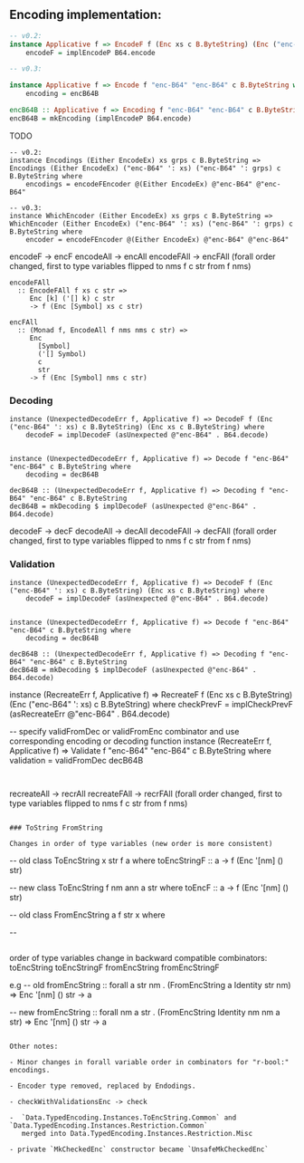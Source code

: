 

## Encoding implementation:

```Haskell
-- v0.2:
instance Applicative f => EncodeF f (Enc xs c B.ByteString) (Enc ("enc-B64" ': xs) c B.ByteString) where
    encodeF = implEncodeP B64.encode 

-- v0.3:

instance Applicative f => Encode f "enc-B64" "enc-B64" c B.ByteString where
    encoding = encB64B

encB64B :: Applicative f => Encoding f "enc-B64" "enc-B64" c B.ByteString
encB64B = mkEncoding (implEncodeP B64.encode)


```

TODO
```
-- v0.2:
instance Encodings (Either EncodeEx) xs grps c B.ByteString => Encodings (Either EncodeEx) ("enc-B64" ': xs) ("enc-B64" ': grps) c B.ByteString where
    encodings = encodeFEncoder @(Either EncodeEx) @"enc-B64" @"enc-B64"

-- v0.3:
instance WhichEncoder (Either EncodeEx) xs grps c B.ByteString => WhichEncoder (Either EncodeEx) ("enc-B64" ': xs) ("enc-B64" ': grps) c B.ByteString where
    encoder = encodeFEncoder @(Either EncodeEx) @"enc-B64" @"enc-B64"
```

encodeF -> encF
encodeAll -> encAll 
encodeFAll -> encFAll (forall order changed, first to type variables flipped to nms f c str from f nms)

```
encodeFAll
  :: EncodeFAll f xs c str =>
     Enc [k] ('[] k) c str
     -> f (Enc [Symbol] xs c str)

encFAll
  :: (Monad f, EncodeAll f nms nms c str) =>
     Enc
       [Symbol]
       ('[] Symbol)
       c
       str
     -> f (Enc [Symbol] nms c str)     
```

### Decoding

```
instance (UnexpectedDecodeErr f, Applicative f) => DecodeF f (Enc ("enc-B64" ': xs) c B.ByteString) (Enc xs c B.ByteString) where
    decodeF = implDecodeF (asUnexpected @"enc-B64" . B64.decode) 


instance (UnexpectedDecodeErr f, Applicative f) => Decode f "enc-B64" "enc-B64" c B.ByteString where
    decoding = decB64B

decB64B :: (UnexpectedDecodeErr f, Applicative f) => Decoding f "enc-B64" "enc-B64" c B.ByteString
decB64B = mkDecoding $ implDecodeF (asUnexpected @"enc-B64" . B64.decode)

```

decodeF -> decF
decodeAll -> decAll 
decodeFAll -> decFAll (forall order changed, first to type variables flipped to nms f c str from f nms)


### Validation
```
instance (UnexpectedDecodeErr f, Applicative f) => DecodeF f (Enc ("enc-B64" ': xs) c B.ByteString) (Enc xs c B.ByteString) where
    decodeF = implDecodeF (asUnexpected @"enc-B64" . B64.decode) 


instance (UnexpectedDecodeErr f, Applicative f) => Decode f "enc-B64" "enc-B64" c B.ByteString where
    decoding = decB64B

decB64B :: (UnexpectedDecodeErr f, Applicative f) => Decoding f "enc-B64" "enc-B64" c B.ByteString
decB64B = mkDecoding $ implDecodeF (asUnexpected @"enc-B64" . B64.decode)

```
instance (RecreateErr f, Applicative f) => RecreateF f (Enc xs c B.ByteString) (Enc ("enc-B64" ': xs) c B.ByteString) where
    checkPrevF = implCheckPrevF (asRecreateErr @"enc-B64" .  B64.decode) 


-- specify validFromDec or validFromEnc combinator and use corresponding encoding or decoding function
instance (RecreateErr f, Applicative f) => Validate f "enc-B64" "enc-B64" c B.ByteString where
    validation = validFromDec decB64B
```


```
recreateAll -> recrAll 
recreateFAll -> recrFAll (forall order changed, first to type variables flipped to nms f c str from f nms)
```

### ToString FromString

Changes in order of type variables (new order is more consistent)
```
-- old
class ToEncString x str f a where
    toEncStringF :: a -> f (Enc '[nm] () str)

-- new
class ToEncString f nm ann a str where
    toEncF :: a -> f (Enc '[nm] () str)

-- old
class FromEncString a f str x where

--

```

```
order of type variables change in backward compatible combinators: 
toEncString
toEncStringF 
fromEncString
fromEncStringF

e.g
-- old
fromEncString :: forall a str nm . (FromEncString a Identity str nm) => Enc '[nm] () str -> a

-- new
fromEncString :: forall nm a str  . (FromEncString Identity nm nm a str) => Enc '[nm] () str -> a

```

Other notes:

- Minor changes in forall variable order in combinators for "r-bool:" encodings.

- Encoder type removed, replaced by Endodings.

- checkWithValidationsEnc -> check

-  `Data.TypedEncoding.Instances.ToEncString.Common` and `Data.TypedEncoding.Instances.Restriction.Common`
   merged into Data.TypedEncoding.Instances.Restriction.Misc

- private `MkCheckedEnc` constructor became `UnsafeMkCheckedEnc`